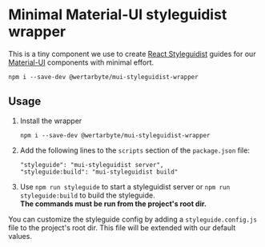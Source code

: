 # Minimal Material-UI styleguidist wrapper

This is a tiny component we use to create [React Styleguidist][styleguidist] guides for our [Material-UI] components with minimal effort.

[material-ui]: http://material-ui.com
[styleguidist]: https://react-styleguidist.js.org/

```
npm i --save-dev @wertarbyte/mui-styleguidist-wrapper
```

## Usage
1. Install the wrapper
   ```
   npm i --save-dev @wertarbyte/mui-styleguidist-wrapper
   ```
2. Add the following lines to the `scripts` section of the `package.json` file:
   ```
   "styleguide": "mui-styleguidist server",
   "styleguide:build": "mui-styleguidist build"
   ```
3. Use `npm run styleguide` to start a styleguidist server or `npm run styleguide:build` to build the styleguide.  
**The commands must be run from the project's root dir.**

You can customize the styleguide config by adding a `styleguide.config.js` file to the project's root dir. This file will be extended with our default values.
